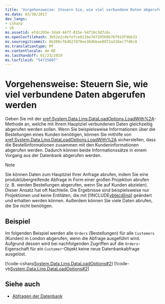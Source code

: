 ```yaml
---
title: 'Vorgehensweise: Steuern Sie, wie viel verbundene Daten abgerufen werden'
ms.date: 03/30/2017
dev_langs:
- csharp
- vb
ms.assetid: efdc203e-3da9-4477-815e-54f10c3d7c6c
ms.openlocfilehash: 3b52e2cdefefce011be7d729569b76f919f9bb33
ms.sourcegitcommit: 6b308cf6d627d78ee36dbbae8972a310ac7fd6c8
ms.translationtype: MT
ms.contentlocale: de-DE
ms.lasthandoff: 01/23/2019
ms.locfileid: "54715607"
---
```

# <a name="how-to-control-how-much-related-data-is-retrieved"></a>Vorgehensweise: Steuern Sie, wie viel verbundene Daten abgerufen werden
Geben Sie mit der <xref:System.Data.Linq.DataLoadOptions.LoadWith%2A>-Methode an, welche mit Ihrem Hauptziel verbundenen Daten gleichzeitig abgerufen werden sollen. Wenn Sie beispielsweise Informationen über die Bestellungen eines Kunden benötigen, können Sie mithilfe von <xref:System.Data.Linq.DataLoadOptions.LoadWith%2A> sicherstellen, dass die Bestellinformationen zusammen mit den Kundeninformationen abgerufen werden. Dadurch können beide Informationssätze in einem Vorgang aus der Datenbank abgerufen werden.  
  
> [!NOTE]
>  Sie können Daten zum Hauptziel Ihrer Anfrage abrufen, indem Sie eine produktübergreifende Abfrage in Form einer großen Projektion abrufen (z. B. werden Bestellungen abgerufen, wenn Sie auf Kunden abzielen). Dieser Ansatz hat oft Nachteile. Die Ergebnisse sind beispielsweise nur Projektionen und keine Entitäten, die mit [!INCLUDE[vbtecdlinq](../../../../../../includes/vbtecdlinq-md.md)] geändert und erhalten werden können. Außerdem können Sie viele Daten abrufen, die Sie nicht benötigen.  
  
## <a name="example"></a>Beispiel  
 Im folgenden Beispiel werden alle `Orders` (Bestellungen) für alle `Customers` (Kunden) in London abgerufen, wenn die Abfrage ausgeführt wird. Aufgrund dessen wird bei nachfolgenden Zugriffen auf die `Orders`-Eigenschaft für ein `Customer`-Objekt keine neue Datenbankabfrage ausgelöst.  
  
 [!code-csharp[System.Data.Linq.DataLoadOptions#2](../../../../../../samples/snippets/csharp/VS_Snippets_Data/system.data.linq.dataloadoptions/cs/program.cs#2)]
 [!code-vb[System.Data.Linq.DataLoadOptions#2](../../../../../../samples/snippets/visualbasic/VS_Snippets_Data/system.data.linq.dataloadoptions/vb/module1.vb#2)]  
  
## <a name="see-also"></a>Siehe auch
- [Abfragen der Datenbank](../../../../../../docs/framework/data/adonet/sql/linq/querying-the-database.md)
